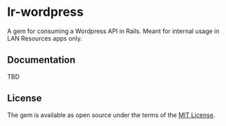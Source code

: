 # lr-wordpress

A gem for consuming a Wordpress API in Rails.  Meant for internal usage in LAN Resources apps only.

## Documentation

TBD

## License

The gem is available as open source under the terms of the [MIT License](http://opensource.org/licenses/MIT).

